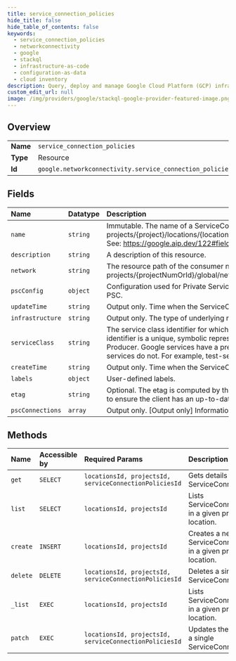 ```yaml
---
title: service_connection_policies
hide_title: false
hide_table_of_contents: false
keywords:
  - service_connection_policies
  - networkconnectivity
  - google    
  - stackql
  - infrastructure-as-code
  - configuration-as-data
  - cloud inventory
description: Query, deploy and manage Google Cloud Platform (GCP) infrastructure and resources using SQL
custom_edit_url: null
image: /img/providers/google/stackql-google-provider-featured-image.png
---
```

  
    

## Overview
<table><tbody>
<tr><td><b>Name</b></td><td><code>service_connection_policies</code></td></tr>
<tr><td><b>Type</b></td><td>Resource</td></tr>
<tr><td><b>Id</b></td><td><code>google.networkconnectivity.service_connection_policies</code></td></tr>
</tbody></table>

## Fields
| Name | Datatype | Description |
|:-----|:---------|:------------|
| `name` | `string` | Immutable. The name of a ServiceConnectionPolicy. Format: projects/&#123;project&#125;/locations/&#123;location&#125;/serviceConnectionPolicies/&#123;service_connection_policy&#125; See: https://google.aip.dev/122#fields-representing-resource-names |
| `description` | `string` | A description of this resource. |
| `network` | `string` | The resource path of the consumer network. Example: - projects/&#123;projectNumOrId&#125;/global/networks/&#123;resourceId&#125;. |
| `pscConfig` | `object` | Configuration used for Private Service Connect connections. Used when Infrastructure is PSC. |
| `updateTime` | `string` | Output only. Time when the ServiceConnectionMap was updated. |
| `infrastructure` | `string` | Output only. The type of underlying resources used to create the connection. |
| `serviceClass` | `string` | The service class identifier for which this ServiceConnectionPolicy is for. The service class identifier is a unique, symbolic representation of a ServiceClass. It is provided by the Service Producer. Google services have a prefix of gcp. For example, gcp-cloud-sql. 3rd party services do not. For example, test-service-a3dfcx. |
| `createTime` | `string` | Output only. Time when the ServiceConnectionMap was created. |
| `labels` | `object` | User-defined labels. |
| `etag` | `string` | Optional. The etag is computed by the server, and may be sent on update and delete requests to ensure the client has an up-to-date value before proceeding. |
| `pscConnections` | `array` | Output only. [Output only] Information about each Private Service Connect connection. |
## Methods
| Name | Accessible by | Required Params | Description |
|:-----|:--------------|:----------------|:------------|
| `get` | `SELECT` | `locationsId, projectsId, serviceConnectionPoliciesId` | Gets details of a single ServiceConnectionPolicy. |
| `list` | `SELECT` | `locationsId, projectsId` | Lists ServiceConnectionPolicies in a given project and location. |
| `create` | `INSERT` | `locationsId, projectsId` | Creates a new ServiceConnectionPolicy in a given project and location. |
| `delete` | `DELETE` | `locationsId, projectsId, serviceConnectionPoliciesId` | Deletes a single ServiceConnectionPolicy. |
| `_list` | `EXEC` | `locationsId, projectsId` | Lists ServiceConnectionPolicies in a given project and location. |
| `patch` | `EXEC` | `locationsId, projectsId, serviceConnectionPoliciesId` | Updates the parameters of a single ServiceConnectionPolicy. |
